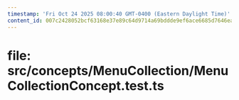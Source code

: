 ```yaml
---
timestamp: 'Fri Oct 24 2025 08:00:40 GMT-0400 (Eastern Daylight Time)'
content_id: 007c2428052bcf63168e37e89c64d9714a69bddde9ef6ace6685d7646ea86e59
---
```


# file: src/concepts/MenuCollection/MenuCollectionConcept.test.ts

```typescript

```
